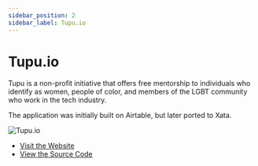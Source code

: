 ```yaml
---
sidebar_position: 2
sidebar_label: Tupu.io
---
```


# Tupu.io

Tupu is a non-profit initiative that offers free mentorship to individuals who identify as women, people of color, and members of the LGBT community who work in the tech industry. 

The application was initially built on Airtable, but later ported to Xata.

![Tupu.io](/images/docs/examples/tupu.png)

- [Visit the Website](https://tupu.io)
- [View the Source Code](https://github.com/tupuio/tupuapp)
